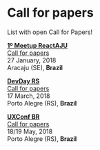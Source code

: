 # Call for papers

List with open Call for Papers!

[**1º Meetup ReactAJU**](https://www.meetup.com/ReactAJU/events/245305670/)  
[Call for papers](https://docs.google.com/forms/d/e/1FAIpQLSdhStMxKW6MVnb_ueiO7VJ4C7-ovp78jRWzSKyuxIlt0cisXg/viewform)  
27 January, 2018  
Aracaju (SE), **Brazil**

[**DevDay RS**](http://devday.rs/)  
[Call for papers](https://docs.google.com/forms/d/e/1FAIpQLSdOUiIYEsotPizN3Vx4JFzSc1RHSKzI9TlGeWOHhcKPP_u0Sw/viewform)  
17 March, 2018  
Porto Alegre (RS), **Brazil**

[**UXConf BR**](http://www.uxconf.com.br/)  
[Call for papers](http://www.uxconf.com.br/palestre)  
18/19 May, 2018  
Porto Alegre (RS), **Brazil**
